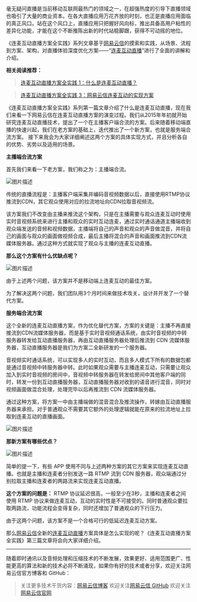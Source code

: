 毫无疑问直播是当前移动互联网最热门的领域之一，在超强热度的引导下直播领域也吸引了大量的商业资本。在各大直播应用万花齐放的时刻，也正是直播应用面临的真正风口。站在这个风口上，直播应用只把握好风向标，推出具备高用户粘性的差异化功能，才能在这个不断推陈出新的时代站稳脚跟，获得不可动摇的地位。

《连麦互动直播方案全实践》系列文章基于[网易云信][1]的摸索和实践，从场景、流程到方案、架构，对直播体验深度优化方案——“[连麦互动直播][2]”进行了全面的讲解和介绍。

**相关阅读推荐：**

> [连麦互动直播方案全实践 1：什么是连麦互动直播？][3]

> [连麦互动直播方案全实践 3：网易云信连麦互动的实现方案][4]

《连麦互动直播方案全实践》系列第一篇文章介绍了什么是连麦互动直播，现在我们来看一下网易云信在连麦互动直播方案的演变过程。我们从2015年年初就开始研究连麦互动直播技术，提出了一个在主播客户端合流的方案。后来随着移动端直播的快速兴起，我们在老方案的基础上，迭代推出了一个新方案，也就是服务端合流方案。
接下来我会为大家详细阐述这两个方案的具体实现方式，并且分析各自的优势、劣势以及适用的场景。

**主播端合流方案**

首先我们来看一下老方案，我们称之为：主播端合流。

![图片描述][5]

传统的直播流程是：主播客户端采集并编码音视频数据以后，直接使用RTMP协议推流到CDN，其它观众使用对应的拉流地址向CDN拉取音视频流。

该方案我们不改变由主播来推流这个架构，只是在主播需要与观众连麦互动时使用实时音视频系统来进行主播和观众的实时互动连麦，通过实时通话通道主播端收到观众端发送的音频和视频数据，主播端将自己的声音和观众的声音做混音，并将自己的画面与观众的画面做视频合成，最后主播将混合的声音和画面推流到CDN流媒体服务器。通过这种方式就实现了观众与主播的连麦互动直播。

**那么这个方案有什么优缺点呢？**

![图片描述][6]

由于上述两个问题，该方案并不是移动端上连麦互动的最佳方案。

为了解决这两个问题，我们团队用3个月时间来做技术攻关，设计并开发了一个替代方案。

**服务端合流方案**

这个全新的连麦互动直播方案，作为优化替代方案，方案的关键是：主播不再直接推流到CDN流媒体服务器，而是基于实时音视频通话系统，由实时音视频的中转服务器转发给互动直播服务器，再由互动直播服务器处理后推流到 CDN 流媒体服务器，互动直播服务器是我们为方案二全新研发的一个服务器。

音视频实时通话系统，可以实现多人的实时互动，而且多人模式下所有的数据包都是通过音视频中转服务器中转。此时如果观众需要与主播连麦互动，只需要让观众加入到实时音视频的房间中，音视频中转服务器在转发给房间中其他客户端的同时，转发一份到互动直播服务器，互动直播服务器对收到的语音进行混音，同时对视频画面做混合处理，处理完毕以后再推流到 CDN 流媒体服务器。

通过这种方案，将方案一中由主播端做的混音混合及推流操作，转嫁由互动直播服务器来承担。对于普通观众不需要其它额外的处理逻辑就能在原来的拉流地址上拉取到连麦互动的直播画面。
 
![图片描述][7]

**那新方案有哪些优点？**

![图片描述][8]

简单的提一下，有些 APP 使用不同与上述两种方案的其它方案来实现连麦互动直播。也就是主播和连麦者分别发送一路 RTMP 流到 CDN 服务器，观众端通过分别拉取主播和连麦者的两路流来实现连麦互动直播。

**这个方案的问题是：**
RTMP 协议延迟很高，一般至少在3秒，主播和连麦者之间使用 RTMP 协议来做连麦互动，互动的实时性是不可接受的。同时普通观众要拉取两路流，功能流程会变得复杂，同时还增加了普通观众的下行压力。

由于这两个问题，该方案不是一个合格可行的低延迟连麦互动方案。

那么[网易云信][9]全新的[连麦互动直播][10]方案具体是怎么实现的呢？《连麦互动直播方案全实践》第三篇文章将会向大家详细介绍。


  [1]: https://yunxin.163.com/
  [2]: https://yunxin.163.com/interact
  [3]: http://netease.im/blog/video1-0608/
  [4]: http://netease.im/blog/video3-0608/
  [5]: https://i.loli.net/2018/08/24/5b7f83d305108.png
  [6]: https://i.loli.net/2018/08/24/5b7f83d307176.png
  [7]: https://i.loli.net/2018/08/24/5b7f83d31bc84.png
  [8]: https://i.loli.net/2018/08/24/5b7f83d32d8f9.png
  [9]: https://yunxin.163.com/
  [10]: https://yunxin.163.com/interact

----------
随着即时通讯以及音频处理和压缩技术的不断发展，效果更好、适用范围更广、性能更高的算法和新的技术必将不断涌现，如果你有好的技术或者分享，欢迎关注网易云信官方博客和 GitHub：

> 关注更多技术干货内容：[网易云信博客][11]
> 欢迎关注[网易云信 GitHub][12]
> 欢迎关注[网易云信官网][13]

  [11]: https://yunxin.163.com/dev-blog
  [12]: https://github.com/netease-im
  [13]: https://yunxin.163.com/
